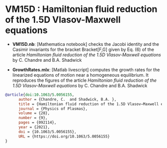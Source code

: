 # VM15D : Hamiltonian fluid reduction of the 1.5D Vlasov-Maxwell equations

- **VM15D.nb**: [Mathematica notebook] checks the Jacobi identity and the Casimir invariants for the bracket Bracket[F,G] given by Eq. (6) of the article  *Hamiltonian fluid reduction of the 1.5D Vlasov-Maxwell equations* by C. Chandre and B.A. Shadwick


- **GrowthRates.mlx**: [Matlab livescript] computes the growth rates for the linearized equations of motion near a homogeneous equilibrium. It reproduces the figures of the article *Hamiltonian fluid reduction of the 1.5D Vlasov-Maxwell equations* by C. Chandre and B.A. Shadwick

```bibtex
@article{doi:10.1063/5.0056155,
      author = {Chandre, C.  and Shadwick, B.A. },
      title = {Hamiltonian fluid reduction of the 1.5D Vlasov–Maxwell equations},
      journal = {Physics of Plasmas},
      volume = {28},
      number = {9},
      pages = {092114},
      year = {2021},
      doi = {10.1063/5.0056155},
      URL = {https://doi.org/10.1063/5.0056155}
}
```
